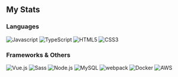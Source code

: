 ## My Stats
### Languages
<img alt="Javascript" src="https://img.shields.io/badge/-Javascript-efd81d.svg?logo=javascript&style=flat-square&logoColor=white"> <img  alt="TypeScript" src="https://img.shields.io/badge/-TypeScript-007ACC.svg?logo=typescript&style=flat-square&logoColor=white"> <img alt="HTML5" src="https://img.shields.io/badge/-HTML5-E34F26?style=flat-square&logo=html5&logoColor=white"> <img alt="CSS3" src="https://img.shields.io/badge/-CSS3-1572B6?style=flat-square&logo=css3&logoColor=white">
### Frameworks & Others
<img alt="Vue.js" src="https://img.shields.io/badge/-Vue.js-4FC08D?style=flat-square&logo=vue.js&logoColor=white"> <img alt="Sass" src="https://img.shields.io/badge/-Sass-CC6699?style=flat-square&logo=sass&logoColor=white"> <img alt="Node.js" src="https://img.shields.io/badge/-Node.js-43853D?logo=node.js&style=flat-square&logoColor=white"> <img alt="MySQL" src="https://img.shields.io/badge/-MySQL-00618b?style=flat-square&logo=mysql&logoColor=white"> <img alt="webpack" src="https://img.shields.io/badge/-webpack-5299c8?style=flat-square&logo=webpack&logoColor=white"> <img alt="Docker" src="https://img.shields.io/badge/-Docker-119ad4?style=flat-square&logo=docker&logoColor=white"> <img alt="AWS" src="https://img.shields.io/badge/-Amazon_AWS-232f3e?style=flat-square&logo=amazon-aws&logoColor=white"> 
